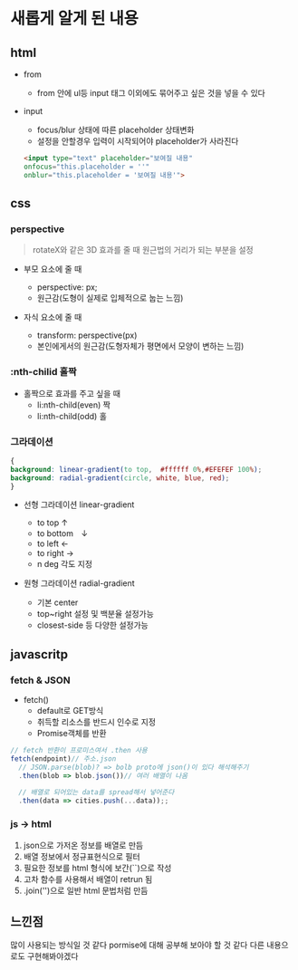 # 새롭게 알게 된 내용

## html

- from
  - from 안에 ul등 input 태그 이외에도 묶어주고 싶은 것을 넣을 수 있다

- input
  - focus/blur 상태에 따른 placeholder 상태변화
  - 설정을 안할경우 입력이 시작되어야 placeholder가 사라진다

  ```html
  <input type="text" placeholder="보여질 내용"
  onfocus="this.placeholder = ''"
  onblur="this.placeholder = '보여질 내용'">
  ```

## css

### perspective

> rotateX와 같은 3D 효과를 줄 때
> 원근법의 거리가 되는 부분을 설정

- 부모 요소에 줄 때
  - perspective: px;
  - 원근감(도형이 실제로 입체적으로 눕는 느낌)

- 자식 요소에 줄 때
  - transform: perspective(px)
  - 본인에게서의 원근감(도형자체가 평면에서 모양이 변하는 느낌)

### :nth-chilid 홀짝

- 홀짝으로 효과를 주고 싶을 때
  - li:nth-child(even) 짝
  - li:nth-child(odd) 홀

### 그라데이션

```css
{
background: linear-gradient(to top,  #ffffff 0%,#EFEFEF 100%);
background: radial-gradient(circle, white, blue, red);
}
```
- 선형 그라데이션 linear-gradient
  - to top ↑ 
  - to bottom　↓
  - to left ←
  - to right → 
  - n deg 각도 지정

- 원형 그라데이션 radial-gradient
  - 기본 center
  - top~right 설정 및 백분율 설정가능
  - closest-side 등 다양한 설정가능

## javascritp

### fetch & JSON

- fetch()
  - default로 GET방식
  - 취득할 리소스를 반드시 인수로 지정
  - Promise객체를 반환


```javascript
// fetch 반환이 프로미스여서 .then 사용
fetch(endpoint)// 주소.json 
  // JSON.parse(blob)? => bolb proto에 json()이 있다 해석해주기
  .then(blob => blob.json())// 여러 배열이 나옴
  
  // 배열로 되어있는 data를 spread해서 넣어준다
  .then(data => cities.push(...data));;
```

### js → html

1. json으로 가저온 정보를 배열로 만듬
2. 배열 정보에서 정규표현식으로 필터
3. 필요한 정보를 html 형식에 보간(``)으로 작성
4. 고차 함수를 사용해서 배열이 retrun 됨
5. .join('')으로 일반 html 문법처럼 만듬


## 느낀점

많이 사용되는 방식일 것 같다
pormise에 대해 공부해 보아야 할 것 같다
다른 내용으로도 구현해봐야겠다
